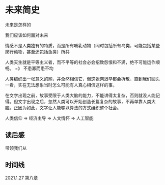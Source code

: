 # 未来简史

未来是怎样的

我们应该如何面对未来





情感不是人类独有的特质，而是所有哺乳动物（同时包括所有鸟类，可能包括某些爬行动物，甚至还包括鱼类）所共

人类天生就是平等主义者，而不平等的社会必会招致怨恨和不满，绝不可能运作顺畅。 =》 不患寡而患不均

人类编织出一张意义的网，并全然相信它，但这张网迟早都会拆散，直到我们回头一看，实在无法想象当时怎么可能有人真心相信这样的事。

在文字出现之前，故事受限于人类大脑的能力，不能讲得太复杂，否则就没人能记得。但文字出现之后，忽然人类可以开始创造长篇复杂的故事，不再单靠人类大脑。正因为如此，文字让人能够以算法的方式组织整个社会。



人类信仰 => 经济主导 => 人文情怀 => 人工智能





## 读后感

带领我们从



## 时间线

2021.1.27 第八章 

